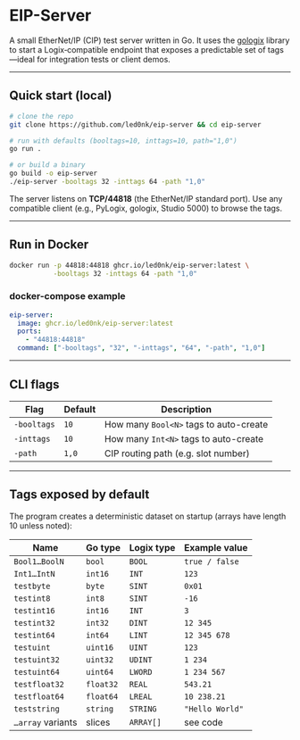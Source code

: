# EIP-Server

A small EtherNet/IP (CIP) test server written in Go. It uses the [gologix](https://github.com/danomagnum/gologix) library to start a Logix‑compatible endpoint that exposes a predictable set of tags—ideal for integration tests or client demos.

---

## Quick start (local)

```bash
# clone the repo
git clone https://github.com/led0nk/eip-server && cd eip-server

# run with defaults (booltags=10, inttags=10, path="1,0")
go run .

# or build a binary
go build -o eip-server
./eip-server -booltags 32 -inttags 64 -path "1,0"
```

The server listens on **TCP/44818** (the EtherNet/IP standard port). Use any compatible client (e.g., PyLogix, gologix, Studio 5000) to browse the tags.

---

## Run in Docker

```bash
docker run -p 44818:44818 ghcr.io/led0nk/eip-server:latest \
           -booltags 32 -inttags 64 -path "1,0"
```

### docker-compose example

```yaml
eip-server:
  image: ghcr.io/led0nk/eip-server:latest
  ports:
    - "44818:44818"
  command: ["-booltags", "32", "-inttags", "64", "-path", "1,0"]
```

---

## CLI flags

| Flag        | Default | Description                            |
| ----------- | ------- | -------------------------------------- |
| `-booltags` | `10`    | How many `Bool<N>` tags to auto-create |
| `-inttags`  | `10`    | How many `Int<N>` tags to auto-create  |
| `-path`     | `1,0`   | CIP routing path (e.g. slot number)    |

---

## Tags exposed by default

The program creates a deterministic dataset on startup (arrays have length 10 unless noted):

| Name              | Go type   | Logix type | Example value   |
| ----------------- | --------- | ---------- | --------------- |
| `Bool1…BoolN`     | `bool`    | `BOOL`     | `true / false`  |
| `Int1…IntN`       | `int16`   | `INT`      | `123`           |
| `testbyte`        | `byte`    | `SINT`     | `0x01`          |
| `testint8`        | `int8`    | `SINT`     | `-16`           |
| `testint16`       | `int16`   | `INT`      | `3`             |
| `testint32`       | `int32`   | `DINT`     | `12 345`        |
| `testint64`       | `int64`   | `LINT`     | `12 345 678`    |
| `testuint`        | `uint16`  | `UINT`     | `123`           |
| `testuint32`      | `uint32`  | `UDINT`    | `1 234`         |
| `testuint64`      | `uint64`  | `LWORD`    | `1 234 567`     |
| `testfloat32`     | `float32` | `REAL`     | `543.21`        |
| `testfloat64`     | `float64` | `LREAL`    | `10 238.21`     |
| `teststring`      | `string`  | `STRING`   | `"Hello World"` |
| `…array` variants | slices    | `ARRAY[]`  | see code        |

